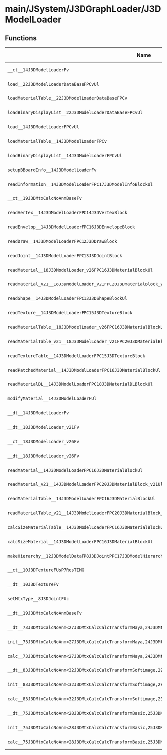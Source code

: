 # main/JSystem/J3DGraphLoader/J3DModelLoader

## Functions

| Name | Address | Match % |
|------|---------|---------|
| `__ct__14J3DModelLoaderFv` | `0x8043DC8C` | :x: (0.0%) |
| `load__22J3DModelLoaderDataBaseFPCvUl` | `0x8043DCBC` | :x: (0.0%) |
| `loadMaterialTable__22J3DModelLoaderDataBaseFPCv` | `0x8043DDBC` | :x: (0.0%) |
| `loadBinaryDisplayList__22J3DModelLoaderDataBaseFPCvUl` | `0x8043DE3C` | :x: (0.0%) |
| `load__14J3DModelLoaderFPCvUl` | `0x8043DED0` | :x: (0.0%) |
| `loadMaterialTable__14J3DModelLoaderFPCv` | `0x8043E168` | :x: (0.0%) |
| `loadBinaryDisplayList__14J3DModelLoaderFPCvUl` | `0x8043E29C` | :x: (0.0%) |
| `setupBBoardInfo__14J3DModelLoaderFv` | `0x8043E520` | :x: (0.0%) |
| `readInformation__14J3DModelLoaderFPC17J3DModelInfoBlockUl` | `0x8043E63C` | :x: (0.0%) |
| `__ct__19J3DMtxCalcNoAnmBaseFv` | `0x8043E774` | :x: (0.0%) |
| `readVertex__14J3DModelLoaderFPC14J3DVertexBlock` | `0x8043E784` | :x: (0.0%) |
| `readEnvelop__14J3DModelLoaderFPC16J3DEnvelopeBlock` | `0x8043E9D8` | :x: (0.0%) |
| `readDraw__14J3DModelLoaderFPC12J3DDrawBlock` | `0x8043EA68` | :x: (0.0%) |
| `readJoint__14J3DModelLoaderFPC13J3DJointBlock` | `0x8043EB20` | :x: (0.0%) |
| `readMaterial__18J3DModelLoader_v26FPC16J3DMaterialBlockUl` | `0x8043EC04` | :x: (0.0%) |
| `readMaterial_v21__18J3DModelLoader_v21FPC20J3DMaterialBlock_v21Ul` | `0x8043EE80` | :x: (0.0%) |
| `readShape__14J3DModelLoaderFPC13J3DShapeBlockUl` | `0x8043F0E4` | :x: (0.0%) |
| `readTexture__14J3DModelLoaderFPC15J3DTextureBlock` | `0x8043F208` | :x: (0.0%) |
| `readMaterialTable__18J3DModelLoader_v26FPC16J3DMaterialBlockUl` | `0x8043F2CC` | :x: (0.0%) |
| `readMaterialTable_v21__18J3DModelLoader_v21FPC20J3DMaterialBlock_v21Ul` | `0x8043F408` | :x: (0.0%) |
| `readTextureTable__14J3DModelLoaderFPC15J3DTextureBlock` | `0x8043F544` | :x: (0.0%) |
| `readPatchedMaterial__14J3DModelLoaderFPC16J3DMaterialBlockUl` | `0x8043F608` | :x: (0.0%) |
| `readMaterialDL__14J3DModelLoaderFPC18J3DMaterialDLBlockUl` | `0x8043F744` | :x: (0.0%) |
| `modifyMaterial__14J3DModelLoaderFUl` | `0x8043F8F0` | :x: (0.0%) |
| `__dt__14J3DModelLoaderFv` | `0x8043F96C` | :x: (0.0%) |
| `__dt__18J3DModelLoader_v21Fv` | `0x8043F9AC` | :x: (0.0%) |
| `__ct__18J3DModelLoader_v26Fv` | `0x8043F9EC` | :x: (0.0%) |
| `__dt__18J3DModelLoader_v26Fv` | `0x8043FA28` | :x: (0.0%) |
| `readMaterial__14J3DModelLoaderFPC16J3DMaterialBlockUl` | `0x8043FA68` | :x: (0.0%) |
| `readMaterial_v21__14J3DModelLoaderFPC20J3DMaterialBlock_v21Ul` | `0x8043FA6C` | :x: (0.0%) |
| `readMaterialTable__14J3DModelLoaderFPC16J3DMaterialBlockUl` | `0x8043FA70` | :x: (0.0%) |
| `readMaterialTable_v21__14J3DModelLoaderFPC20J3DMaterialBlock_v21Ul` | `0x8043FA74` | :x: (0.0%) |
| `calcSizeMaterialTable__14J3DModelLoaderFPC16J3DMaterialBlockUl` | `0x8043FA78` | :x: (0.0%) |
| `calcSizeMaterial__14J3DModelLoaderFPC16J3DMaterialBlockUl` | `0x8043FA80` | :x: (0.0%) |
| `makeHierarchy__12J3DModelDataFP8J3DJointPPC17J3DModelHierarchy` | `0x8043FA88` | :x: (0.0%) |
| `__ct__10J3DTextureFUsP7ResTIMG` | `0x8043FAD0` | :x: (0.0%) |
| `__dt__10J3DTextureFv` | `0x8043FAF0` | :x: (0.0%) |
| `setMtxType__8J3DJointFUc` | `0x8043FB30` | :x: (0.0%) |
| `__dt__19J3DMtxCalcNoAnmBaseFv` | `0x8043FB44` | :x: (0.0%) |
| `__dt__73J3DMtxCalcNoAnm<27J3DMtxCalcCalcTransformMaya,24J3DMtxCalcJ3DSysInitMaya>Fv` | `0x8043FB84` | :x: (0.0%) |
| `init__73J3DMtxCalcNoAnm<27J3DMtxCalcCalcTransformMaya,24J3DMtxCalcJ3DSysInitMaya>FRC3VecRA3_A4_Cf` | `0x8043FBC4` | :x: (0.0%) |
| `calc__73J3DMtxCalcNoAnm<27J3DMtxCalcCalcTransformMaya,24J3DMtxCalcJ3DSysInitMaya>Fv` | `0x8043FBD0` | :x: (0.0%) |
| `__dt__83J3DMtxCalcNoAnm<32J3DMtxCalcCalcTransformSoftimage,29J3DMtxCalcJ3DSysInitSoftimage>Fv` | `0x8043FBDC` | :x: (0.0%) |
| `init__83J3DMtxCalcNoAnm<32J3DMtxCalcCalcTransformSoftimage,29J3DMtxCalcJ3DSysInitSoftimage>FRC3VecRA3_A4_Cf` | `0x8043FC1C` | :x: (0.0%) |
| `calc__83J3DMtxCalcNoAnm<32J3DMtxCalcCalcTransformSoftimage,29J3DMtxCalcJ3DSysInitSoftimage>Fv` | `0x8043FC4C` | :x: (0.0%) |
| `__dt__75J3DMtxCalcNoAnm<28J3DMtxCalcCalcTransformBasic,25J3DMtxCalcJ3DSysInitBasic>Fv` | `0x8043FC58` | :x: (0.0%) |
| `init__75J3DMtxCalcNoAnm<28J3DMtxCalcCalcTransformBasic,25J3DMtxCalcJ3DSysInitBasic>FRC3VecRA3_A4_Cf` | `0x8043FC98` | :x: (0.0%) |
| `calc__75J3DMtxCalcNoAnm<28J3DMtxCalcCalcTransformBasic,25J3DMtxCalcJ3DSysInitBasic>Fv` | `0x8043FCA4` | :x: (0.0%) |